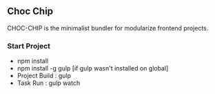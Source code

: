 ## Choc Chip
CHOC-CHIP is the minimalist bundler for modularize frontend projects.

### Start Project

- npm install
- npm install -g gulp [if gulp wasn't installed on global]
- Project Build : gulp
- Task Run : gulp watch